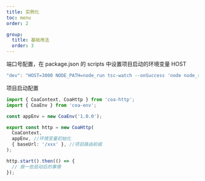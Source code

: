 ```yaml
---
title: 实例化
toc: menu
order: 2

group:
  title: 基础用法
  order: 3
---
```


端口号配置，在 package.json 的 scripts 中设置项目启动的环境变量 HOST

```typescript
"dev": "HOST=3000 NODE_PATH=node_run tsc-watch --onSuccess 'node node_run/gateway'"
```

项目启动配置

```typescript
import { CoaContext, CoaHttp } from 'coa-http';
import { CoaEnv } from 'coa-env';

const appEnv = new CoaEnv('1.0.0');

export const http = new CoaHttp(
  CoaContext,
  appEnv, //环境变量初始化
  { baseUrl: '/xxx' }, //项目路由前缀
);

http.start().then(() => {
  // 做一些启动后的事情
});
```
